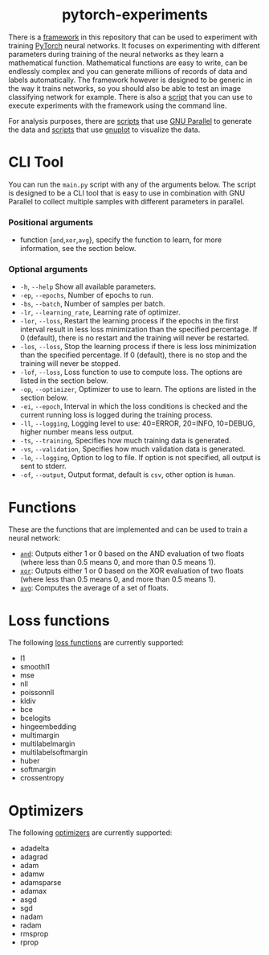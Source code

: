 <h1 align="center">
pytorch-experiments
</h1>

There is a [framework](torch-experiments/src/torchexperiments) in this repository that can be used to experiment with training [PyTorch](https://github.com/pytorch/pytorch) neural networks. It focuses on experimenting with different parameters during training of the neural networks as they learn a mathematical function. Mathematical functions are easy to write, can be endlessly complex and you can generate millions of records of data and labels automatically. The framework however is designed to be generic in the way it trains networks, so you should also be able to test an image classifying network for example. There is also a [script](main.py) that you can use to execute experiments with the framework using the command line.

For analysis purposes, there are [scripts](data-collection) that use [GNU Parallel](https://www.gnu.org/software/parallel/) to generate the data and [scripts](data-visualization) that use [gnuplot](http://www.gnuplot.info/) to visualize the data.

# CLI Tool

You can run the `main.py` script with any of the arguments below. The script is designed to be a CLI tool that is easy to use in combination with GNU Parallel to collect multiple samples with different parameters in parallel.

### Positional arguments

- function {`and`,`xor`,`avg`}, specify the function to learn, for more information, see the section below.

### Optional arguments

- `-h`, `--help` Show all available parameters.
- `-ep`, `--epochs`, Number of epochs to run.
- `-bs`, `--batch`, Number of samples per batch.
- `-lr`, `--learning_rate`, Learning rate of optimizer.
- `-lor`, `--loss`, Restart the learning process if the epochs in the first interval result in less loss minimization than the specified percentage. If 0 (default), there is no restart and the training will never be restarted.
- `-los`, `--loss`, Stop the learning process if there is less loss minimization than the specified percentage. If 0 (default), there is no stop and the training will never be stopped.
- `-lof`, `--loss`, Loss function to use to compute loss. The options are listed in the section below.
- `-op`, `--optimizer`, Optimizer to use to learn. The options are listed in the section below.
- `-ei`, `--epoch`, Interval in which the loss conditions is checked and the current running loss is logged during the training process.
- `-ll`, `--logging`, Logging level to use: 40=ERROR, 20=INFO, 10=DEBUG, higher number means less output.
- `-ts`, `--training`, Specifies how much training data is generated.
- `-vs`, `--validation`, Specifies how much validation data is generated.
- `-lo`, `--logging`, Option to log to file. If option is not specified, all output is sent to stderr.
- `-of`, `--output`, Output format, default is `csv`, other option is `human`.

# Functions

These are the functions that are implemented and can be used to train a neural network:

- [`and`](torch-experiments/src/torchexperiments/functions/andf.py): Outputs either 1 or 0 based on the AND evaluation of two floats (where less than 0.5 means 0, and more than 0.5 means 1).
- [`xor`](torch-experiments/src/torchexperiments/functions/xor.py): Outputs either 1 or 0 based on the XOR evaluation of two floats (where less than 0.5 means 0, and more than 0.5 means 1). 
- [`avg`](torch-experiments/src/torchexperiments/functions/avg.py): Computes the average of a set of floats. 

# Loss functions

The following [loss functions](https://pytorch.org/docs/stable/nn.html#loss-functions) are currently supported:

- l1
- smoothl1
- mse
- nll
- poissonnll
- kldiv
- bce
- bcelogits
- hingeembedding
- multimargin
- multilabelmargin
- multilabelsoftmargin
- huber
- softmargin
- crossentropy


# Optimizers

The following [optimizers](https://pytorch.org/docs/stable/optim.html#algorithms) are currently supported:

- adadelta
- adagrad
- adam
- adamw
- adamsparse
- adamax
- asgd
- sgd
- nadam
- radam
- rmsprop
- rprop
